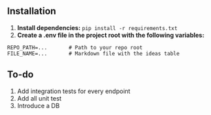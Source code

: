 ## Installation

1. **Install dependencies:**
`pip install -r requirements.txt`
2. **Create a .env file in the project root with the following variables:**
```
REPO_PATH=...       # Path to your repo root
FILE_NAME=...       # Markdown file with the ideas table
```

## To-do
1. Add integration tests for every endpoint
2. Add all unit test
3. Introduce a DB
